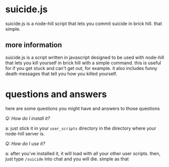 # suicide.js
suicide.js is a node-hill script that lets you commit suicide in brick hill. that simple.

## more information
suicide.js is a script written in javascript designed to be used with node-hill that lets you kill yourself in brick hill with a simple command. this is useful for if you get stuck and can't get out, for example. it also includes funny death messages that tell you how you killed yourself.

# questions and answers
here are some questions you might have and answers to those questions

_Q: How do I install it?_

a: just stick it in your `user_scripts` directory in the directory where your node-hill server is.


_Q: How do I use it?_

a: after you've installed it, it will load with all your other user scripts. then, just type `/suicide` into chat and you will die. simple as that